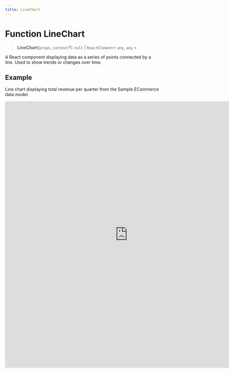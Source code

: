 ```yaml
---
title: LineChart
---
```


# Function LineChart

> **LineChart**(`props`, `context`?): `null` \| `ReactElement`\< `any`, `any` \>

A React component displaying data as a series of points connected by a line. Used to show trends or changes over time.

## Example

Line chart displaying total revenue per quarter from the Sample ECommerce data model.

<iframe
 src='https://csdk-playground.sisense.com/?example=charts%2Fline-chart&mode=docs'
 width=800
 height=870
 style='border:none;'
/>

Additional Line Chart examples:

- [Curved Line Chart](https://csdk-playground.sisense.com/?example=charts%2Fline-chart-spline)
- [Styled Line Chart](https://csdk-playground.sisense.com/?example=charts%2Fline-chart-styled)

## Parameters

| Parameter | Type | Description |
| :------ | :------ | :------ |
| `props` | [`LineChartProps`](../interfaces/interface.LineChartProps.md) | Line chart properties |
| `context`? | `any` | - |

## Returns

`null` \| `ReactElement`\< `any`, `any` \>

Line Chart component

